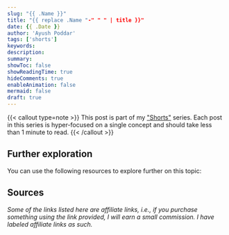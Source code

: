 ```yaml
---
slug: "{{ .Name }}"
title: "{{ replace .Name "-" " " | title }}"
date: {{ .Date }}
author: 'Ayush Poddar'
tags: ['shorts']
keywords:
description:
summary:
showToc: false
showReadingTime: true
hideComments: true
enableAnimation: false
mermaid: false
draft: true
---
```


{{< callout type=note >}}
This post is part of my <a href="/shorts">"Shorts"</a> series. Each post in this series is
hyper-focused on a single concept and should take less than 1 minute to read.
{{< /callout >}}

## Further exploration
You can use the following resources to explore further on this topic:

## Sources
_Some of the links listed here are affiliate links, i.e., if you purchase something using the link
provided, I will earn a small commission. I have labeled affiliate links as such._
